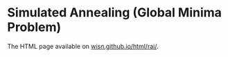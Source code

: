 # Simulated Annealing (Global Minima Problem)

The HTML page available on [wisn.github.io/html/rai/][1].

[1]: https://wisn.github.io/html/rai/minimasa.html

